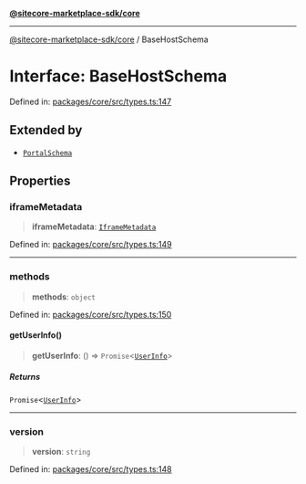[**@sitecore-marketplace-sdk/core**](../README.md)

***

[@sitecore-marketplace-sdk/core](../README.md) / BaseHostSchema

# Interface: BaseHostSchema

Defined in: [packages/core/src/types.ts:147](https://github.com/Sitecore/sitecore-marketplace-sdk/blob/af886e6134b8d1079ef5b8ef70b7eb2f1d9c8aeb/packages/core/src/types.ts#L147)

## Extended by

- [`PortalSchema`](PortalSchema.md)

## Properties

### iframeMetadata

> **iframeMetadata**: [`IframeMetadata`](IframeMetadata.md)

Defined in: [packages/core/src/types.ts:149](https://github.com/Sitecore/sitecore-marketplace-sdk/blob/af886e6134b8d1079ef5b8ef70b7eb2f1d9c8aeb/packages/core/src/types.ts#L149)

***

### methods

> **methods**: `object`

Defined in: [packages/core/src/types.ts:150](https://github.com/Sitecore/sitecore-marketplace-sdk/blob/af886e6134b8d1079ef5b8ef70b7eb2f1d9c8aeb/packages/core/src/types.ts#L150)

#### getUserInfo()

> **getUserInfo**: () => `Promise`\<[`UserInfo`](UserInfo.md)\>

##### Returns

`Promise`\<[`UserInfo`](UserInfo.md)\>

***

### version

> **version**: `string`

Defined in: [packages/core/src/types.ts:148](https://github.com/Sitecore/sitecore-marketplace-sdk/blob/af886e6134b8d1079ef5b8ef70b7eb2f1d9c8aeb/packages/core/src/types.ts#L148)

